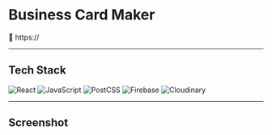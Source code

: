 # Business Card Maker

🔗 https://

---

## Tech Stack

<img src="https://img.shields.io/badge/React-20232A?style=for-the-badge&logo=react&logoColor=61DAFB" alt="React"/> <img src="https://img.shields.io/badge/JavaScript-F7DF1E?style=for-the-badge&logo=javascript&logoColor=black" alt="JavaScript"/> <img src="https://img.shields.io/badge/PostCSS-DD3A0A?style=for-the-badge&logo=PostCSS&logoColor=white" alt="PostCSS"/>
<img src="https://img.shields.io/badge/Firebase-FFCA28?style=for-the-badge&logo=Firebase&logoColor=black" alt="Firebase"/> <img src="https://img.shields.io/badge/cloudinary-374BBE?style=for-the-badge" alt="Cloudinary"/>

---

## Screenshot
